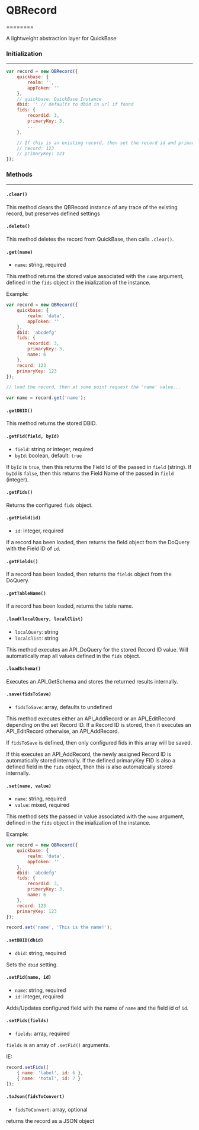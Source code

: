 # QBRecord
========

A lightweight abstraction layer for QuickBase

### Initialization
--------------

```js
var record = new QBRecord({
	quickbase: {
		realm: '',
		appToken: ''
	},
	// quickbase: QuickBase Instance
	dbid: '' // defaults to dbid in url if found
	fids: {
		recordid: 3,
		primaryKey: 3,
		...
	},

	// If this is an existing record, then set the record id and primary key:
	// record: 123
	// primaryKey: 123
});
```

### Methods
-------

#### `.clear()`
This method clears the QBRecord instance of any trace of the existing record,
but preserves defined settings

#### `.delete()`
This method deletes the record from QuickBase, then calls `.clear()`.

#### `.get(name)`
 - `name`: string, required

This method returns the stored value associated with the `name` argument,
defined in the `fids` object in the inialization of the instance.

Example:
```js
var record = new QBRecord({
	quickbase: {
		realm: 'data',
		appToken: ''
	},
	dbid: 'abcdefg'
	fids: {
		recordid: 3,
		primaryKey: 3,
		name: 6
	},
	record: 123
	primaryKey: 123
});

// load the record, then at some point request the 'name' value...

var name = record.get('name');
```

#### `.getDBID()`
This method returns the stored DBID.

#### `.getFid(field, byId)`
 - `field`: string or integer, required
 - `byId`: boolean, default: `true`

If `byId` is `true`, then this returns the Field Id of the passed in `field` (string).
If `byId` is `false`, then this returns the Field Name of the passed in `field` (integer).

#### `.getFids()`
Returns the configured `fids` object.

#### `.getField(id)`
 - `id`: integer, required

If a record has been loaded, then returns the field object from the DoQuery with the Field ID of `id`.

#### `.getFields()`
If a record has been loaded, then returns the `fields` object from the DoQuery.

#### `.getTableName()`
If a record has been loaded, returns the table name.

#### `.load(localQuery, localClist)`
 - `localQuery`: string
 - `localClist`: string

This method executes an API_DoQuery for the stored Record ID value. Will
automatically map all values defined in the `fids` object.

#### `.loadSchema()`
Executes an API_GetSchema and stores the returned results internally.

#### `.save(fidsToSave)`
 - `fidsToSave`: array, defaults to undefined

This method executes either an API_AddRecord or an API_EditRecord depending on
the set Record ID. If a Record ID is stored, then it executes an API_EditRecord
otherwise, an API_AddRecord.

If `fidsToSave` is defined, then only configured fids in this array will be
saved.

If this executes an API_AddRecord, the newly assigned Record ID is
automatically stored internally. If the defined primaryKey FID is also a
defined field in the `fids` object, then this is also automatically stored
internally.

#### `.set(name, value)`
 - `name`: string, required
 - `value`: mixed, required

This method sets the passed in value associated with the `name` argument,
defined in the `fids` object in the inialization of the instance.

Example:
```js
var record = new QBRecord({
	quickbase: {
		realm: 'data',
		appToken: ''
	},
	dbid: 'abcdefg'
	fids: {
		recordid: 3,
		primaryKey: 3,
		name: 6
	},
	record: 123
	primaryKey: 123
});

record.set('name', 'This is the name!');
```

#### `.setDBID(dbid)`
 - `dbid`: string, required

Sets the `dbid` setting.

#### `.setFid(name, id)`
 - `name`: string, required
 - `id`: integer, required

Adds/Updates configured field with the name of `name` and the field id of `id`.

#### `.setFids(fields)`
 - `fields`: array, required

`fields` is an array of `.setFid()` arguments.

IE:
```js
record.setFids([
	{ name: 'label', id: 6 },
	{ name: 'total', id: 7 }
]);
```

#### `.toJson(fidsToConvert)`
 - `fidsToConvert`: array, optional

 returns the record as a JSON object
